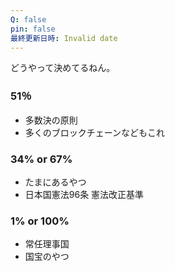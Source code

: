 ```yaml
---
Q: false
pin: false
最終更新日時: Invalid date
---
```

  

どうやって決めてるねん。

  

  

### 51％

- 多数決の原則
- 多くのブロックチェーンなどもこれ

  

### 34% or 67%

- たまにあるやつ
- 日本国憲法96条 憲法改正基準

  

### 1% or 100%

- 常任理事国
- 国宝のやつ